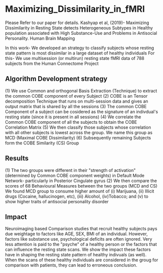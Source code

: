 # Maximizing_Dissimilarity_in_fMRI
Please Refer to our paper for details.
Kashyap et al, (2019)- Maximizing Dissimilarity in Resting State detects Heterogeneous Subtypes in Healthy population associated with High Substance-Use and Problems in Antisocial Personality. Human Brain Mapping

In this work- We developed an strategy to classify subjects whose resting state pattern is most dissimilar in a large dataset of healthy individuals
For this- We use multisession (or multirun) resting state fMRI data of 788 subjects from the Human Connectome Project

## Algorithm Development strategy
(1) We use Common and orthogonal Basis Extraction (Technique) to extract the common COBE component of every Subject
(2) COBE is an Tensor decomposition Technique that runs on multi-session data and gives an output matrix that is shared by all the sessions
(3) The common COBE Component of a subject can be cosidered as the signature of an indivdual's resting state (since it is present in all sessions)
(4) We correlate the Common COBE component of all the subjects to obtain the COBE Correlation Matrix
(5) We then classify those subjects whose correlation with all other subjects is lowest across the group. We name this group as MCD (Maximal COBE Dissimilarity)
(6) Subsequently remaining Subjects form the COBE Similarity (CS) Group

## Results
(1) The two groups were different in their "strength of activation" (determined by Common COBE component weights) in Default Mode Network- particularly in Posterior Cingulate gyrus
(2) We then compare the scores of 68 Behavioural Measures between the two groups (MCD and CS)
    We found MCD group to consume higher amount of (i) Marijuana, (ii) Illicit drugs (Cocaine, hallucinogen, etc), (iii) Alcohol, (iv)Tobacco; and (v) to show higher traits of antisocial personality disorder
    
## Impact
Neuroimaging based Comparison studies that recruit healthy subjects pays due weightage to factors like AGE, SEX, BMI of an individual.
However, factors like substance use, psychological deficits are often ignored. Very less attention is paid to the "psyche" of a healthy 
person or the factors that can influence the resting state scans.
We show the impact these factors have in shaping the resting state pattern of healthy indivuals (as well). When the scans of these
healthy individuals are considered in the groug for comparison with patients, they can lead to erroneous conclusion.
     


